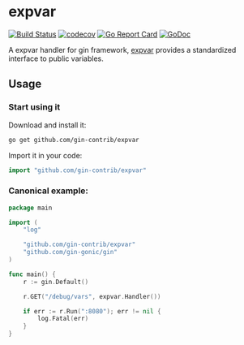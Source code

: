 # expvar

[![Build Status](https://travis-ci.org/gin-contrib/expvar.svg)](https://travis-ci.org/gin-contrib/expvar)
[![codecov](https://codecov.io/gh/gin-contrib/expvar/branch/master/graph/badge.svg)](https://codecov.io/gh/gin-contrib/expvar)
[![Go Report Card](https://goreportcard.com/badge/github.com/gin-contrib/expvar)](https://goreportcard.com/report/github.com/gin-contrib/expvar)
[![GoDoc](https://godoc.org/github.com/gin-contrib/expvar?status.svg)](https://godoc.org/github.com/gin-contrib/expvar)

A expvar handler for gin framework, [expvar](https://golang.org/pkg/expvar/) provides a standardized interface to public variables.

## Usage

### Start using it

Download and install it:

```sh
go get github.com/gin-contrib/expvar
```

Import it in your code:

```go
import "github.com/gin-contrib/expvar"
```

### Canonical example:

[embedmd]:# (example/main.go go)
```go
package main

import (
	"log"

	"github.com/gin-contrib/expvar"
	"github.com/gin-gonic/gin"
)

func main() {
	r := gin.Default()

	r.GET("/debug/vars", expvar.Handler())

	if err := r.Run(":8080"); err != nil {
		log.Fatal(err)
	}
}
```
